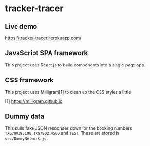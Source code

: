 # tracker-tracer

## Live demo
https://tracker-tracer.herokuapp.com/

## JavaScript SPA framework
This project uses React.js to build components into a single page app.

## CSS framework
This project uses Milligram[1] to clean up the CSS styles a little

[1] https://milligram.github.io

## Dummy data
This pulls fake JSON responses down for the booking numbers `TXG790195100`, `TXG790214500` and `TEST`. These are stored in `src/DummyNetwork.js`.

